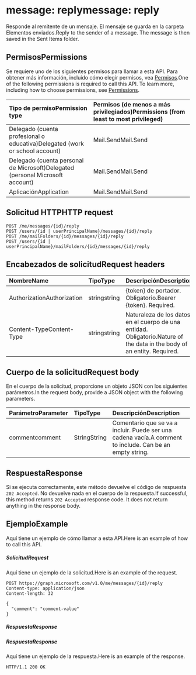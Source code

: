 # <a name="message-reply"></a><span data-ttu-id="ebff1-101">message: reply</span><span class="sxs-lookup"><span data-stu-id="ebff1-101">message: reply</span></span>

<span data-ttu-id="ebff1-p101">Responde al remitente de un mensaje. El mensaje se guarda en la carpeta Elementos enviados.</span><span class="sxs-lookup"><span data-stu-id="ebff1-p101">Reply to the sender of a message. The message is then saved in the Sent Items folder.</span></span>

## <a name="permissions"></a><span data-ttu-id="ebff1-104">Permisos</span><span class="sxs-lookup"><span data-stu-id="ebff1-104">Permissions</span></span>
<span data-ttu-id="ebff1-p102">Se requiere uno de los siguientes permisos para llamar a esta API. Para obtener más información, incluido cómo elegir permisos, vea [Permisos](../../../concepts/permissions_reference.md).</span><span class="sxs-lookup"><span data-stu-id="ebff1-p102">One of the following permissions is required to call this API. To learn more, including how to choose permissions, see [Permissions](../../../concepts/permissions_reference.md).</span></span>

|<span data-ttu-id="ebff1-107">Tipo de permiso</span><span class="sxs-lookup"><span data-stu-id="ebff1-107">Permission type</span></span>      | <span data-ttu-id="ebff1-108">Permisos (de menos a más privilegiados)</span><span class="sxs-lookup"><span data-stu-id="ebff1-108">Permissions (from least to most privileged)</span></span>              |
|:--------------------|:---------------------------------------------------------|
|<span data-ttu-id="ebff1-109">Delegado (cuenta profesional o educativa)</span><span class="sxs-lookup"><span data-stu-id="ebff1-109">Delegated (work or school account)</span></span> | <span data-ttu-id="ebff1-110">Mail.Send</span><span class="sxs-lookup"><span data-stu-id="ebff1-110">Mail.Send</span></span>    |
|<span data-ttu-id="ebff1-111">Delegado (cuenta personal de Microsoft)</span><span class="sxs-lookup"><span data-stu-id="ebff1-111">Delegated (personal Microsoft account)</span></span> | <span data-ttu-id="ebff1-112">Mail.Send</span><span class="sxs-lookup"><span data-stu-id="ebff1-112">Mail.Send</span></span>    |
|<span data-ttu-id="ebff1-113">Aplicación</span><span class="sxs-lookup"><span data-stu-id="ebff1-113">Application</span></span> | <span data-ttu-id="ebff1-114">Mail.Send</span><span class="sxs-lookup"><span data-stu-id="ebff1-114">Mail.Send</span></span> |

## <a name="http-request"></a><span data-ttu-id="ebff1-115">Solicitud HTTP</span><span class="sxs-lookup"><span data-stu-id="ebff1-115">HTTP request</span></span>
<!-- { "blockType": "ignored" } -->
```http
POST /me/messages/{id}/reply
POST /users/{id | userPrincipalName}/messages/{id}/reply
POST /me/mailFolders/{id}/messages/{id}/reply
POST /users/{id | userPrincipalName}/mailFolders/{id}/messages/{id}/reply
```
## <a name="request-headers"></a><span data-ttu-id="ebff1-116">Encabezados de solicitud</span><span class="sxs-lookup"><span data-stu-id="ebff1-116">Request headers</span></span>
| <span data-ttu-id="ebff1-117">Nombre</span><span class="sxs-lookup"><span data-stu-id="ebff1-117">Name</span></span>       | <span data-ttu-id="ebff1-118">Tipo</span><span class="sxs-lookup"><span data-stu-id="ebff1-118">Type</span></span> | <span data-ttu-id="ebff1-119">Descripción</span><span class="sxs-lookup"><span data-stu-id="ebff1-119">Description</span></span>|
|:---------------|:--------|:----------|
| <span data-ttu-id="ebff1-120">Authorization</span><span class="sxs-lookup"><span data-stu-id="ebff1-120">Authorization</span></span>  | <span data-ttu-id="ebff1-121">string</span><span class="sxs-lookup"><span data-stu-id="ebff1-121">string</span></span>  | <span data-ttu-id="ebff1-p103">{token} de portador. Obligatorio.</span><span class="sxs-lookup"><span data-stu-id="ebff1-p103">Bearer {token}. Required.</span></span> |
| <span data-ttu-id="ebff1-124">Content-Type</span><span class="sxs-lookup"><span data-stu-id="ebff1-124">Content-Type</span></span> | <span data-ttu-id="ebff1-125">string</span><span class="sxs-lookup"><span data-stu-id="ebff1-125">string</span></span>  | <span data-ttu-id="ebff1-p104">Naturaleza de los datos en el cuerpo de una entidad. Obligatorio.</span><span class="sxs-lookup"><span data-stu-id="ebff1-p104">Nature of the data in the body of an entity. Required.</span></span> |

## <a name="request-body"></a><span data-ttu-id="ebff1-128">Cuerpo de la solicitud</span><span class="sxs-lookup"><span data-stu-id="ebff1-128">Request body</span></span>
<span data-ttu-id="ebff1-129">En el cuerpo de la solicitud, proporcione un objeto JSON con los siguientes parámetros.</span><span class="sxs-lookup"><span data-stu-id="ebff1-129">In the request body, provide a JSON object with the following parameters.</span></span>

| <span data-ttu-id="ebff1-130">Parámetro</span><span class="sxs-lookup"><span data-stu-id="ebff1-130">Parameter</span></span>    | <span data-ttu-id="ebff1-131">Tipo</span><span class="sxs-lookup"><span data-stu-id="ebff1-131">Type</span></span>   |<span data-ttu-id="ebff1-132">Descripción</span><span class="sxs-lookup"><span data-stu-id="ebff1-132">Description</span></span>|
|:---------------|:--------|:----------|
|<span data-ttu-id="ebff1-133">comment</span><span class="sxs-lookup"><span data-stu-id="ebff1-133">comment</span></span>|<span data-ttu-id="ebff1-134">String</span><span class="sxs-lookup"><span data-stu-id="ebff1-134">String</span></span>|<span data-ttu-id="ebff1-p105">Comentario que se va a incluir. Puede ser una cadena vacía.</span><span class="sxs-lookup"><span data-stu-id="ebff1-p105">A comment to include. Can be an empty string.</span></span>|

## <a name="response"></a><span data-ttu-id="ebff1-137">Respuesta</span><span class="sxs-lookup"><span data-stu-id="ebff1-137">Response</span></span>

<span data-ttu-id="ebff1-p106">Si se ejecuta correctamente, este método devuelve el código de respuesta `202 Accepted`. No devuelve nada en el cuerpo de la respuesta.</span><span class="sxs-lookup"><span data-stu-id="ebff1-p106">If successful, this method returns `202 Accepted` response code. It does not return anything in the response body.</span></span>

## <a name="example"></a><span data-ttu-id="ebff1-140">Ejemplo</span><span class="sxs-lookup"><span data-stu-id="ebff1-140">Example</span></span>
<span data-ttu-id="ebff1-141">Aquí tiene un ejemplo de cómo llamar a esta API.</span><span class="sxs-lookup"><span data-stu-id="ebff1-141">Here is an example of how to call this API.</span></span>
##### <a name="request"></a><span data-ttu-id="ebff1-142">Solicitud</span><span class="sxs-lookup"><span data-stu-id="ebff1-142">Request</span></span>
<span data-ttu-id="ebff1-143">Aquí tiene un ejemplo de la solicitud.</span><span class="sxs-lookup"><span data-stu-id="ebff1-143">Here is an example of the request.</span></span>
<!-- {
  "blockType": "request",
  "name": "message_reply"
}-->
```http
POST https://graph.microsoft.com/v1.0/me/messages/{id}/reply
Content-type: application/json
Content-length: 32

{
  "comment": "comment-value"
}
```

##### <a name="response"></a><span data-ttu-id="ebff1-144">Respuesta</span><span class="sxs-lookup"><span data-stu-id="ebff1-144">Response</span></span>
##### <a name="response"></a><span data-ttu-id="ebff1-145">Respuesta</span><span class="sxs-lookup"><span data-stu-id="ebff1-145">Response</span></span>
<span data-ttu-id="ebff1-146">Aquí tiene un ejemplo de la respuesta.</span><span class="sxs-lookup"><span data-stu-id="ebff1-146">Here is an example of the response.</span></span>
<!-- {
  "blockType": "response",
  "truncated": true
} -->
```http
HTTP/1.1 200 OK
```

<!-- uuid: 8fcb5dbc-d5aa-4681-8e31-b001d5168d79
2015-10-25 14:57:30 UTC -->
<!-- {
  "type": "#page.annotation",
  "description": "message: reply",
  "keywords": "",
  "section": "documentation",
  "tocPath": ""
}-->
